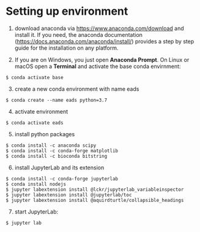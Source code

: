 # Setting up environment

1. download anaconda via https://www.anaconda.com/download and install it. If you need, the anaconda documentation (https://docs.anaconda.com/anaconda/install/) provides a step by step guide for the installation on any platform.


2. If you are on Windows, you just open **Anaconda Prompt**. On Linux or macOS open a **Terminal** and activate the base conda envirnment: 
```
$ conda activate base
```


3. create a new conda environment with name eads
```
$ conda create --name eads python=3.7
```


4. activate environment
```
$ conda activate eads
```


5. install python  packages
```
$ conda install -c anaconda scipy
$ conda install -c conda-forge matplotlib
$ conda install -c bioconda bitstring
```


6. install JupyterLab and its extension
```
$ conda install -c conda-forge jupyterlab
$ conda install nodejs
$ jupyter labextension install @lckr/jupyterlab_variableinspector
$ jupyter labextension install @jupyterlab/toc
$ jupyter labextension install @aquirdturtle/collapsible_headings
```


7. start JupyterLab:
```
$ jupyter lab
```